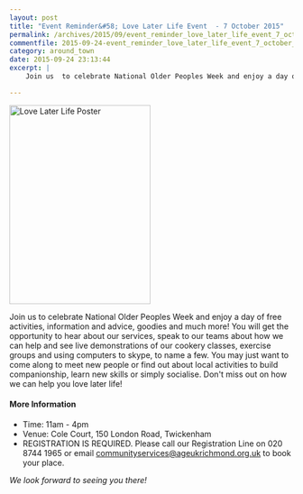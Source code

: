 ```yaml
---
layout: post
title: "Event Reminder&#58; Love Later Life Event  - 7 October 2015"
permalink: /archives/2015/09/event_reminder_love_later_life_event_7_october_201.html
commentfile: 2015-09-24-event_reminder_love_later_life_event_7_october_201
category: around_town
date: 2015-09-24 23:13:44
excerpt: |
    Join us  to celebrate National Older Peoples Week and enjoy a day of free activities, information and advice, goodies and much more!  You will get the opportunity to hear about our services, speak to our teams about how we can help and see live demonstrations of our cookery classes, exercise groups and using computers to skype, to name a few. You may just want to come along to meet new people or find out about local activities to build companionship, learn new skills or simply socialise. Don't miss out on how we can help you love later life!

---
```


<a href="/assets/images/2015/Love_Later_Life_Poster.jpg" title="See larger version of - Love Later Life Poster"><img src="/assets/images/2015/Love_Later_Life_Poster_thumb.jpg" width="250" height="353" alt="Love Later Life Poster" class="photo right" /></a>

Join us to celebrate National Older Peoples Week and enjoy a day of free activities, information and advice, goodies and much more! You will get the opportunity to hear about our services, speak to our teams about how we can help and see live demonstrations of our cookery classes, exercise groups and using computers to skype, to name a few. You may just want to come along to meet new people or find out about local activities to build companionship, learn new skills or simply socialise. Don't miss out on how we can help you love later life!

#### More Information

-   Time: 11am - 4pm
-   Venue: Cole Court, 150 London Road, Twickenham
-   REGISTRATION IS REQUIRED. Please call our Registration Line on 020 8744 1965 or email <communityservices@ageukrichmond.org.uk> to book your place.

*We look forward to seeing you there!*
